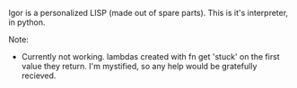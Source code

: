 Igor is a personalized LISP (made out of spare parts). This is it's interpreter, in python.

Note:
  -  Currently not working. lambdas created with fn get 'stuck' on the first value they return. I'm mystified, so any help would be gratefully recieved.
